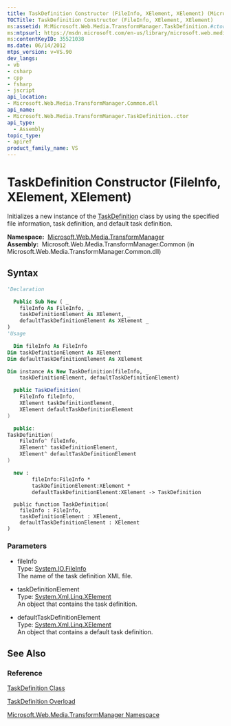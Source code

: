 ```yaml
---
title: TaskDefinition Constructor (FileInfo, XElement, XElement) (Microsoft.Web.Media.TransformManager)
TOCTitle: TaskDefinition Constructor (FileInfo, XElement, XElement)
ms:assetid: M:Microsoft.Web.Media.TransformManager.TaskDefinition.#ctor(System.IO.FileInfo,System.Xml.Linq.XElement,System.Xml.Linq.XElement)
ms:mtpsurl: https://msdn.microsoft.com/en-us/library/microsoft.web.media.transformmanager.taskdefinition.taskdefinition(v=VS.90)
ms:contentKeyID: 35521038
ms.date: 06/14/2012
mtps_version: v=VS.90
dev_langs:
- vb
- csharp
- cpp
- fsharp
- jscript
api_location:
- Microsoft.Web.Media.TransformManager.Common.dll
api_name:
- Microsoft.Web.Media.TransformManager.TaskDefinition..ctor
api_type:
  - Assembly
topic_type:
- apiref
product_family_name: VS
---
```


# TaskDefinition Constructor (FileInfo, XElement, XElement)

Initializes a new instance of the [TaskDefinition](taskdefinition-class-microsoft-web-media-transformmanager.md) class by using the specified file information, task definition, and default task definition.

**Namespace:**  [Microsoft.Web.Media.TransformManager](microsoft-web-media-transformmanager-namespace.md)  
**Assembly:**  Microsoft.Web.Media.TransformManager.Common (in Microsoft.Web.Media.TransformManager.Common.dll)

## Syntax

```vb
'Declaration

  Public Sub New ( _
    fileInfo As FileInfo, _
    taskDefinitionElement As XElement, _
    defaultTaskDefinitionElement As XElement _
)
'Usage

  Dim fileInfo As FileInfo
Dim taskDefinitionElement As XElement
Dim defaultTaskDefinitionElement As XElement

Dim instance As New TaskDefinition(fileInfo, _
    taskDefinitionElement, defaultTaskDefinitionElement)
```

```csharp
  public TaskDefinition(
    FileInfo fileInfo,
    XElement taskDefinitionElement,
    XElement defaultTaskDefinitionElement
)
```

```cpp
  public:
TaskDefinition(
    FileInfo^ fileInfo, 
    XElement^ taskDefinitionElement, 
    XElement^ defaultTaskDefinitionElement
)
```

``` fsharp
  new : 
        fileInfo:FileInfo * 
        taskDefinitionElement:XElement * 
        defaultTaskDefinitionElement:XElement -> TaskDefinition
```

```jscript
  public function TaskDefinition(
    fileInfo : FileInfo, 
    taskDefinitionElement : XElement, 
    defaultTaskDefinitionElement : XElement
)
```

### Parameters

  - fileInfo  
    Type: [System.IO.FileInfo](https://msdn.microsoft.com/library/akth6b1k)  
    The name of the task definition XML file.  

<!-- end list -->

  - taskDefinitionElement  
    Type: [System.Xml.Linq.XElement](https://msdn.microsoft.com/library/bb340098)  
    An object that contains the task definition.  

<!-- end list -->

  - defaultTaskDefinitionElement  
    Type: [System.Xml.Linq.XElement](https://msdn.microsoft.com/library/bb340098)  
    An object that contains a default task definition.  

## See Also

### Reference

[TaskDefinition Class](taskdefinition-class-microsoft-web-media-transformmanager.md)

[TaskDefinition Overload](taskdefinition-constructor-microsoft-web-media-transformmanager.md)

[Microsoft.Web.Media.TransformManager Namespace](microsoft-web-media-transformmanager-namespace.md)

